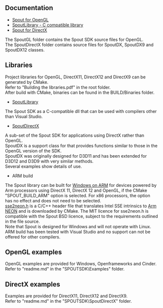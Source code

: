 ## Documentation

- [Spout for OpenGL](https://spoutgl-site.netlify.app/)
- [SpoutLibrary - C compatible library](https://spoutlibrary-site.netlify.app/)
- [Spout for DirectX](https://spoutdx-site.netlify.app/)

The SpoutGL folder contains the Spout SDK source files for OpenGL.\
The SpoutDirectX folder contains source files for SpoutDX, SpoutDX9 and SpoutDX12 classes.

## Libraries

Project libraries for OpenGL, DirectX11, DirectX12 and DirectX9 can be generated by CMake.\
Refer to "Building the libraries.pdf" in the root folder.\
After build with CMake, binaries can be found in the BUILD/Binaries folder.

- [SpoutLibrary](https://spoutlibrary-site.netlify.app/)

The Spout SDK as a C-compatible dll that can be used with compilers other than Visual Studio.

- [SpoutDirectX](https://spoutdx-site.netlify.app/)

A sub-set of the Spout SDK for applications using DirectX rather than OpenGL.\
SpoutDX is a support class for that provides functions similar to those in the OpenGL version of the SDK.\
SpoutDX was originally designed for D3D11 and has been extended for D3D12 and D3D9 with very similar methods.\
Several examples show details of use. 

- ARM build

The Spout library can be built for [Windows on ARM](https://learn.microsoft.com/en-us/windows/arm/overview) for devices powered by Arm processors using DirectX 11, DirectX 12 and OpenGL, if the CMake "SPOUT_BUILD_ARM" option is selected. For x86 processors, the option has no effect and does not need to be selected.\
[sse2neon.h](https://github.com/DLTcollab/sse2neon) is a C/C++ header file that translates Intel SSE intrinsics to [Arm NEON](https://developer.arm.com/Architectures/Neon) and is downloaded by CMake. The MIT licence for sse2neon.h is compatible with the Spout BSD licence, subject to the requirements outlined in the file source.\
Note that Spout is designed for Windows and will not operate with Linux.\
ARM build has been tested with Visual Studio and no support can not be offered for other compilers.

## OpenGL examples

OpenGL examples are provided for Windows, Openframeworks and Cinder.\
Refer to "readme.md" in the "SPOUTSDK\Examples" folder.

## DirectX examples

Examples are provided for DirectX11, DirectX12 and DirectX9.\
Refer to "readme.md" in the "SPOUTSDK\SpoutDirectX" folder.





    
